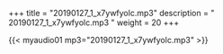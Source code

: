 +++
title = "20190127_1_x7ywfyolc.mp3"
description = " 20190127_1_x7ywfyolc.mp3 "
weight = 20
+++

{{< myaudio01 mp3="20190127_1_x7ywfyolc.mp3" >}}

